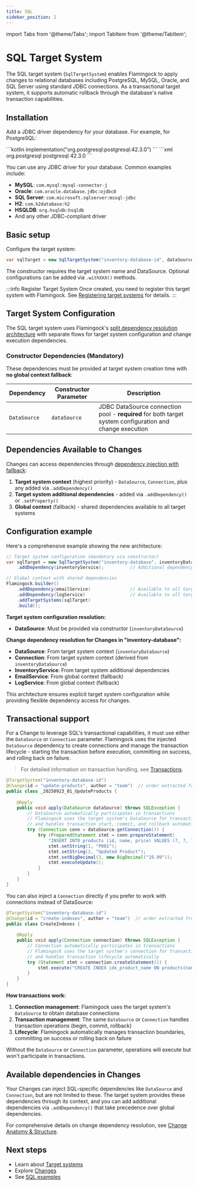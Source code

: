 ```yaml
---
title: SQL
sidebar_position: 2
---
```

import Tabs from '@theme/Tabs';
import TabItem from '@theme/TabItem';

# SQL Target System

The SQL target system (`SqlTargetSystem`) enables Flamingock to apply changes to relational databases including PostgreSQL, MySQL, Oracle, and SQL Server using standard JDBC connections. As a transactional target system, it supports automatic rollback through the database's native transaction capabilities.

## Installation

Add a JDBC driver dependency for your database. For example, for PostgreSQL:

<Tabs groupId="gradle_maven">
  <TabItem value="gradle" label="Gradle" default>
```kotlin
implementation("org.postgresql:postgresql:42.3.0")
```
  </TabItem>
  <TabItem value="maven" label="Maven">
```xml
<dependency>
    <groupId>org.postgresql</groupId>
    <artifactId>postgresql</artifactId>
    <version>42.3.0</version>
</dependency>
```
  </TabItem>
</Tabs>

You can use any JDBC driver for your database. Common examples include:
- **MySQL**: `com.mysql:mysql-connector-j`
- **Oracle**: `com.oracle.database.jdbc:ojdbc8`
- **SQL Server**: `com.microsoft.sqlserver:mssql-jdbc`
- **H2**: `com.h2database:h2`
- **HSQLDB**: `org.hsqldb:hsqldb`
- And any other JDBC-compliant driver

## Basic setup

Configure the target system:

```java
var sqlTarget = new SqlTargetSystem("inventory-database-id", dataSource);
```

The constructor requires the target system name and DataSource. Optional configurations can be added via `.withXXX()` methods.

:::info Register Target System
Once created, you need to register this target system with Flamingock. See [Registering target systems](introduction.md#registering-target-systems) for details.
:::

## Target System Configuration

The SQL target system uses Flamingock's [split dependency resolution architecture](introduction.md#dependency-injection) with separate flows for target system configuration and change execution dependencies.

### Constructor Dependencies (Mandatory)

These dependencies must be provided at target system creation time with **no global context fallback**:

| Dependency | Constructor Parameter | Description |
|------------|----------------------|-------------|
| `DataSource` | `dataSource` | JDBC DataSource connection pool - **required** for both target system configuration and change execution |

## Dependencies Available to Changes

Changes can access dependencies through [dependency injection with fallback](../changes/anatomy-and-structure.md#method-parameters-and-dependency-injection):

1. **Target system context** (highest priority) - `DataSource`, `Connection`, plus any added via `.addDependency()`
2. **Target system additional dependencies** - added via `.addDependency()` or `.setProperty()`
3. **Global context** (fallback) - shared dependencies available to all target systems

## Configuration example

Here's a comprehensive example showing the new architecture:

```java
// Target system configuration (mandatory via constructor)
var sqlTarget = new SqlTargetSystem("inventory-database", inventoryDataSource)
    .addDependency(inventoryService);          // Additional dependency for changes

// Global context with shared dependencies
Flamingock.builder()
    .addDependency(emailService)               // Available to all target systems
    .addDependency(logService)                 // Available to all target systems
    .addTargetSystems(sqlTarget)
    .build();
```

**Target system configuration resolution:**
- **DataSource**: Must be provided via constructor (`inventoryDataSource`)

**Change dependency resolution for Changes in "inventory-database":**
- **DataSource**: From target system context (`inventoryDataSource`)
- **Connection**: From target system context (derived from `inventoryDataSource`)
- **InventoryService**: From target system additional dependencies
- **EmailService**: From global context (fallback)
- **LogService**: From global context (fallback)

This architecture ensures explicit target system configuration while providing flexible dependency access for changes.

## Transactional support

For a Change to leverage SQL's transactional capabilities, it must use either the `DataSource` or `Connection` parameter. Flamingock uses the injected `DataSource` dependency to create connections and manage the transaction lifecycle - starting the transaction before execution, committing on success, and rolling back on failure.

> For detailed information on transaction handling, see [Transactions](../changes/transactions.md).

```java
@TargetSystem("inventory-database-id")
@Change(id = "update-products", author = "team")  // order extracted from filename
public class _20250923_01_UpdateProducts {
    
    @Apply
    public void apply(DataSource dataSource) throws SQLException {
        // DataSource automatically participates in transactions
        // Flamingock uses the target system's DataSource for transaction management
        // and handles transaction start, commit, and rollback automatically
        try (Connection conn = dataSource.getConnection()) {
            try (PreparedStatement stmt = conn.prepareStatement(
                "INSERT INTO products (id, name, price) VALUES (?, ?, ?)")) {
                stmt.setString(1, "P001");
                stmt.setString(2, "Updated Product");
                stmt.setBigDecimal(3, new BigDecimal("19.99"));
                stmt.executeUpdate();
            }
        }
    }
}
```

You can also inject a `Connection` directly if you prefer to work with connections instead of DataSource:

```java
@TargetSystem("inventory-database-id")
@Change(id = "create-indexes", author = "team")  // order extracted from filename
public class CreateIndexes {
    
    @Apply
    public void apply(Connection connection) throws SQLException {
        // Connection automatically participates in transactions
        // Flamingock uses the target system's connection for transaction operations
        // and handles transaction lifecycle automatically
        try (Statement stmt = connection.createStatement()) {
            stmt.execute("CREATE INDEX idx_product_name ON products(name)");
        }
    }
}
```

**How transactions work:**
1. **Connection management**: Flamingock uses the target system's `DataSource` to obtain database connections
2. **Transaction management**: The same `DataSource` or `Connection` handles transaction operations (begin, commit, rollback)
3. **Lifecycle**: Flamingock automatically manages transaction boundaries, committing on success or rolling back on failure

Without the `DataSource` or `Connection` parameter, operations will execute but won't participate in transactions.

## Available dependencies in Changes

Your Changes can inject SQL-specific dependencies like `DataSource` and `Connection`, but are not limited to these. The target system provides these dependencies through its context, and you can add additional dependencies via `.addDependency()` that take precedence over global dependencies.

For comprehensive details on change dependency resolution, see [Change Anatomy & Structure](../changes/anatomy-and-structure.md).

## Next steps

- Learn about [Target systems](introduction.md)
- Explore [Changes](../changes/introduction.md)
- See [SQL examples](https://github.com/flamingock/flamingock-examples/tree/master/sql)